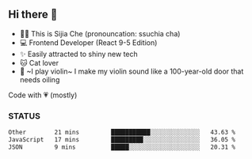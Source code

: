 ## Hi there 👋

- 🙋‍♀️ This is Sijia Che (pronouncation: ssuchia cha)
- 💻 Frontend Developer (React 9-5 Edition)
- ✨ Easily attracted to shiny new tech
- 🐱 Cat lover
- 🌟 ~I play violin~ I make my violin sound like a 100-year-old door that needs oiling

Code with 💗 (mostly)

### STATUS
<!--START_SECTION:waka-->

```txt
Other        21 mins         ███████████░░░░░░░░░░░░░░   43.63 %
JavaScript   17 mins         █████████░░░░░░░░░░░░░░░░   36.05 %
JSON         9 mins          █████░░░░░░░░░░░░░░░░░░░░   20.31 %
```

<!--END_SECTION:waka-->
